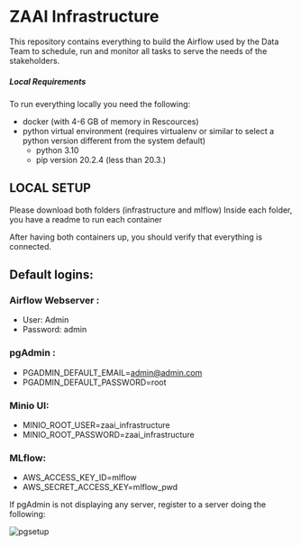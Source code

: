 # ZAAI Infrastructure

This repository contains everything to build the Airflow used by the Data Team to schedule, run and monitor all tasks to serve the needs of the stakeholders.

##### Local Requirements
To run everything locally you need the following:
 - docker (with 4-6 GB of memory in Rescources)
 - python virtual environment (requires virtualenv or similar to select a python version different from the system default)
    - python 3.10
    - pip version 20.2.4 (less than 20.3.)


## LOCAL SETUP
Please download both folders (infrastructure and mlflow)
Inside each folder, you have a readme to run each container


After having both containers up, you should verify that everything is connected.

## Default logins:

### Airflow Webserver : 
- User: Admin
- Password: admin

### pgAdmin :

- PGADMIN_DEFAULT_EMAIL=admin@admin.com
- PGADMIN_DEFAULT_PASSWORD=root

### Minio UI:

- MINIO_ROOT_USER=zaai_infrastructure
- MINIO_ROOT_PASSWORD=zaai_infrastructure

### MLflow:

- AWS_ACCESS_KEY_ID=mlflow
- AWS_SECRET_ACCESS_KEY=mlflow_pwd



If pgAdmin is not displaying any server, register to a server doing the following: 

![pgsetup](https://github.com/zaai-ai/infrastructure/assets/106923001/c5e5dbcc-bea4-4fc2-9fb9-9da118c3e66c)


